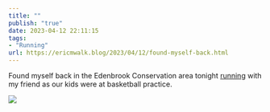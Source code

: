 ```yaml
---
title: ""
publish: "true"
date: 2023-04-12 22:11:15
tags:
- "Running"
url: https://ericmwalk.blog/2023/04/12/found-myself-back.html
---
```

Found myself back in the Edenbrook Conservation area tonight [running](http://www.strava.com/activities/8881186771) with my friend as our kids were at basketball practice.

![](https://ericmwalk.blog/uploads/2023/aae4d4b5e1.jpg)